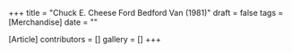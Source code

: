 +++
title = "Chuck E. Cheese Ford Bedford Van (1981)"
draft = false
tags = [Merchandise]
date = ""

[Article]
contributors = []
gallery = []
+++